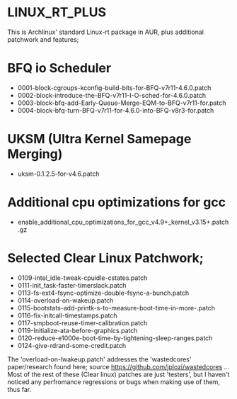 # LINUX_RT_PLUS

This is Archlinux' standard Linux-rt package in AUR, plus additional patchwork and features;

# BFQ io Scheduler
* 0001-block-cgroups-kconfig-build-bits-for-BFQ-v7r11-4.6.0.patch
* 0002-block-introduce-the-BFQ-v7r11-I-O-sched-for-4.6.0.patch
* 0003-block-bfq-add-Early-Queue-Merge-EQM-to-BFQ-v7r11-for.patch
* 0004-block-bfq-turn-BFQ-v7r11-for-4.6.0-into-BFQ-v8r3-for.patch

# UKSM (Ultra Kernel Samepage Merging)
* uksm-0.1.2.5-for-v4.6.patch

# Additional cpu optimizations for gcc
* enable_additional_cpu_optimizations_for_gcc_v4.9+_kernel_v3.15+.patch.gz

# Selected Clear Linux Patchwork;
* 0109-intel_idle-tweak-cpuidle-cstates.patch
* 0111-init_task-faster-timerslack.patch
* 0113-fs-ext4-fsync-optimize-double-fsync-a-bunch.patch
* 0114-overload-on-wakeup.patch
* 0115-bootstats-add-printk-s-to-measure-boot-time-in-more-.patch
* 0116-fix-initcall-timestamps.patch
* 0117-smpboot-reuse-timer-calibration.patch
* 0119-Initialize-ata-before-graphics.patch
* 0120-reduce-e1000e-boot-time-by-tightening-sleep-ranges.patch
* 0124-give-rdrand-some-credit.patch

The 'overload-on-lwakeup.patch' addresses the 'wastedcores' paper/research found here; source https://github.com/jplozi/wastedcores ... Most of the rest of these (Clear linux) patches are just 'testers', but I haven't noticed any perfromance regressions or bugs when making use of them, thus far.

